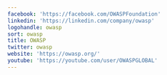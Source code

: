 ```yaml
---
facebook: 'https://facebook.com/OWASPFoundation'
linkedin: 'https://linkedin.com/company/owasp'
logohandle: owasp
sort: owasp
title: OWASP
twitter: owasp
website: 'https://owasp.org/'
youtube: 'https://youtube.com/user/OWASPGLOBAL'
---
```

